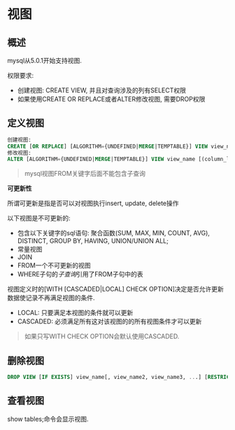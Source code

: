 # 视图

## 概述

mysql从5.0.1开始支持视图.

权限要求:
* 创建视图: CREATE VIEW, 并且对查询涉及的列有SELECT权限
* 如果使用CREATE OR REPLACE或者ALTER修改视图, 需要DROP权限

## 定义视图

```sql
创建视图:
CREATE [OR REPLACE] [ALGORITHM={UNDEFINED|MERGE|TEMPTABLE}] VIEW view_name [(column_list)] AS select_statement [WITH [CASCADED|LOCAL] CHECK OPTION];
修改视图:
ALTER [ALGORITHM={UNDEFINED|MERGE|TEMPTABLE}] VIEW view_name [(column_list)] AS select_statement [WITH [CASCADED|LOCAL] CHECK OPTION];
```

> mysql视图FROM关键字后面不能包含子查询


**可更新性**

所谓可更新是指是否可以对视图执行insert, update, delete操作

以下视图是不可更新的:

* 包含以下关键字的sql语句: 聚合函数(SUM, MAX, MIN, COUNT, AVG), DISTINCT, GROUP BY, HAVING, UNION/UNION ALL;
* 常量视图
* JOIN
* FROM一个不可更新的视图
* WHERE子句的*子查询*引用了FROM子句中的表

视图定义时的[WITH [CASCADED|LOCAL] CHECK OPTION]决定是否允许更新数据使记录不再满足视图的条件.

* LOCAL: 只要满足本视图的条件就可以更新
* CASCADED: 必须满足所有这对该视图的的所有视图条件才可以更新

> 如果只写WITH CHECK OPTION会默认使用CASCADED.

## 删除视图

```sql
DROP VIEW [IF EXISTS] view_name[, view_name2, view_name3, ...] [RESTRICT|CASCADE]
```

## 查看视图

show tables;命令会显示视图.
